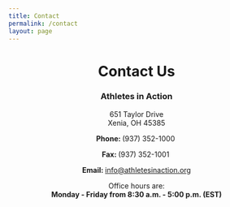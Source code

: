 ```yaml
---
title: Contact
permalink: /contact
layout: page
---
```

<div class="container pt20"><div style="text-align: center;">
<h1>Contact Us</h1>
<h3>Athletes in Action</h3>
<p>651 Taylor Drive <br> Xenia, OH 45385</p>
<p><strong> Phone: </strong> (937) 352-1000&nbsp;</p>
<p><strong>Fax: </strong> (937) 352-1001&nbsp;</p>
<p><strong> Email: </strong> <a href="https://mail.google.com/mail/?view=cm&amp;fs=1&amp;tf=1&amp;to=info@athletesinaction.org" target="_blank"> info@athletesinaction.org</a></p>
<p>Office hours are: <br> <strong> Monday - Friday from 8:30 a.m. - 5:00 p.m. (EST) </strong></p>
</div>
</div>